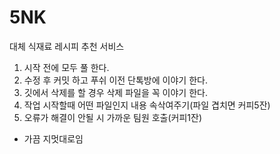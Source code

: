 # 5NK
대체 식재료 레시피 추천 서비스


1. 시작 전에 모두 풀 한다.
2. 수정 후 커밋 하고 푸쉬 이전 단톡방에 이야기 한다.
3. 깃에서 삭제를 할 경우 삭제 파일을 꼭 이야기 한다.
4. 작업 시작할때 어떤 파일인지 내용 속삭여주기(파일 겹치면 커피5잔)
5. 오류가 해결이 안될 시 가까운 팀원 호출(커피1잔)

* 가끔 지멋대로임
